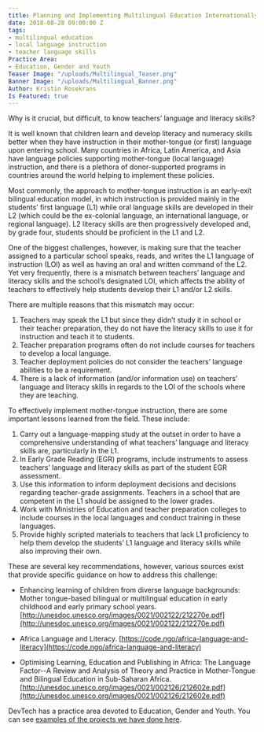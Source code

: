 ```yaml
---
title: Planning and Implementing Multilingual Education Internationally
date: 2018-08-28 09:00:00 Z
tags:
- multilingual education
- local language instruction
- teacher language skills
Practice Area:
- Education, Gender and Youth
Teaser Image: "/uploads/Multilingual_Teaser.png"
Banner Image: "/uploads/Multilingual_Banner.png"
Author: Kristin Rosekrans
Is Featured: true
---
```


Why is it crucial, but difficult, to know teachers’ language and literacy skills?

It is well known that children learn and develop literacy and numeracy skills better when they have instruction in their mother-tongue (or first) language upon entering school. Many countries in Africa, Latin America, and Asia have language policies supporting mother-tongue (local language) instruction, and there is a plethora of donor-supported programs in countries around the world helping to implement these policies. 

Most commonly, the approach to mother-tongue instruction is an early-exit bilingual education model, in which instruction is provided mainly in the students’ first language (L1) while oral language skills are developed in their L2 (which could be the ex-colonial language, an international language, or regional language). L2 literacy skills are then progressively developed and, by grade four, students should be proficient in the L1 and L2. 

One of the biggest challenges, however, is making sure that the teacher assigned to a particular school speaks, reads, and writes the L1 language of instruction (LOI) as well as having an oral and written command of the L2. Yet very frequently, there is a mismatch between teachers’ language and literacy skills and the school’s designated LOI, which affects the ability of teachers to effectively help students develop their L1 and/or L2 skills.

There are multiple reasons that this mismatch may occur: 
1. Teachers may speak the L1 but since they didn’t study it in school or their teacher preparation, they do not have the literacy skills to use it for instruction and teach it to students. 
1. Teacher preparation programs often do not include courses for teachers to develop a local language.
1. Teacher deployment policies do not consider the teachers’ language abilities to be a requirement. 
1. There is a lack of information (and/or information use) on teachers’ language and literacy skills in regards to the LOI of the schools where they are teaching.

To effectively implement mother-tongue instruction, there are some important lessons learned from the field. These include:

1. Carry out a language-mapping study at the outset in order to have a comprehensive understanding of what teachers’ language and literacy skills are, particularly in the L1.
1. In Early Grade Reading (EGR) programs, include instruments to assess teachers’ language and literacy skills as part of the student EGR assessment.
1. Use this information to inform deployment decisions and decisions regarding teacher-grade assignments. Teachers in a school that are competent in the L1 should be assigned to the lower grades.
1. Work with Ministries of Education and teacher preparation colleges to include courses in the local languages and conduct training in these languages.
1. Provide highly scripted materials to teachers that lack L1 proficiency to help them develop the students’ L1 language and literacy skills while also improving their own.

These are several key recommendations, however, various sources exist that provide specific guidance on how to address this challenge:

* Enhancing learning of children from diverse language backgrounds: Mother tongue-based bilingual or multilingual education in early childhood and early primary school years. [http://unesdoc.unesco.org/images/0021/002122/212270e.pdf](http://unesdoc.unesco.org/images/0021/002122/212270e.pdf)

* Africa Language and Literacy.  [https://code.ngo/africa-language-and-literacy](https://code.ngo/africa-language-and-literacy)

* Optimising Learning, Education and Publishing in Africa: The Language Factor--A Review and Analysis of Theory and Practice in Mother-Tongue and Bilingual Education in Sub-Saharan Africa. [http://unesdoc.unesco.org/images/0021/002126/212602e.pdf](http://unesdoc.unesco.org/images/0021/002126/212602e.pdf)


DevTech has a practice area devoted to Education, Gender and Youth.  You can see [examples of the projects we have done here](http://devtechsys.com/our-practices/education-gender-and-youth#project).
